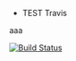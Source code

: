 * TEST Travis

aaa

[![Build Status](https://travis-ci.org/ShingoFukuyama/my-travis-test.png?branch=master)](https://travis-ci.org/ShingoFukuyama/my-travis-test)

